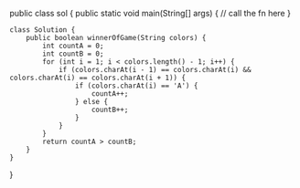public class sol {
    public static void main(String[] args) {
        // call the fn here
    }

    class Solution {
        public boolean winnerOfGame(String colors) {
            int countA = 0;
            int countB = 0;
            for (int i = 1; i < colors.length() - 1; i++) {
                if (colors.charAt(i - 1) == colors.charAt(i) && colors.charAt(i) == colors.charAt(i + 1)) {
                    if (colors.charAt(i) == 'A') {
                        countA++;
                    } else {
                        countB++;
                    }
                }
            }
            return countA > countB;
        }
    }
}
